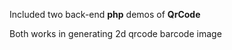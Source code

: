 Included two back-end <b>php</b> demos of <b>QrCode</b>

Both works in generating 2d qrcode barcode image
